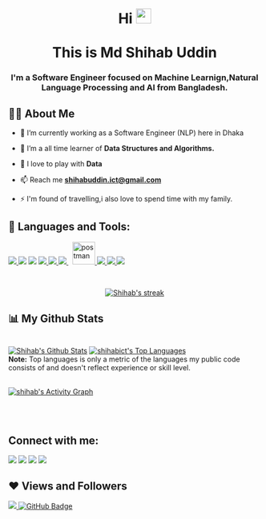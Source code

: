 <!-- <a href="#"><img width="100%" height="auto" src="https://i.imgur.com/iXuL1HG.png" height="175px"/></a> -->

<h1 align="center">Hi <img src="https://raw.githubusercontent.com/MartinHeinz/MartinHeinz/master/wave.gif" width="30px"><br><br>This is Md Shihab Uddin</h1>
<h3 align="center">I'm a Software Engineer focused on Machine Learnign,Natural Language Processing and AI from Bangladesh.</h3>


## 🙋‍♂️ About Me

- 🔭 I’m currently working as a Software Engineer (NLP) here in Dhaka

- 🌱 I’m a all time learner of **Data Structures and Algorithms.**

- 👯 I love to play with **Data**


- 📫 Reach me **shihabuddin.ict@gmail.com**

- ⚡ I'm found of travelling,i also love to spend time with my family.

## 🚀 Languages and Tools:

<p align="left"> 
    <a href="https://www.python.org" target="_blank"> <img src="https://img.icons8.com/color/48/000000/python.png"/> </a>
    <a href="https://www.w3.org/html/" target="_blank"> <img src="https://img.icons8.com/color/48/000000/c-plus-plus-logo.png"/></a> 
    <a href="https://www.w3.org/html/" target="_blank"><img src="https://img.icons8.com/color/48/000000/java-coffee-cup-logo--v1.png"/></a> 
    <a href="https://www.w3schools.com/css/" target="_blank"> <img src="https://img.icons8.com/color/48/000000/linux--v2.png"/> </a> 
    <a href="https://www.w3schools.com/css/" target="_blank"> <img src="https://img.icons8.com/color/48/000000/git.png"/> </a> 
    <a style="padding-right:8px;" href="https://www.mysql.com/" target="_blank"> <img src="https://img.icons8.com/fluent/50/000000/mysql-logo.png"/> </a>
    <a href="https://postman.com" target="_blank"> <img src="https://www.vectorlogo.zone/logos/getpostman/getpostman-icon.svg" alt="postman" width="45" height="45"/> </a> 
    <a href="https://www.w3schools.com/css/" target="_blank"> <img src="https://img.icons8.com/color/48/000000/html-5--v1.png"/> </a>
    <a href="https://www.w3schools.com/css/" target="_blank"> <img src="https://img.icons8.com/color/48/000000/css3.png"/> </a>
    <a href="https://getbootstrap.com" target="_blank"> <img src="https://img.icons8.com/color/48/000000/bootstrap.png"/> </a> 
</p>

<!-- [![React Badge](https://img.shields.io/badge/-React-61DBFB?style=for-the-badge&labelColor=black&logo=react&logoColor=61DBFB)](#)  [![Javascript Badge](https://img.shields.io/badge/-Javascript-F0DB4F?style=for-the-badge&labelColor=black&logo=javascript&logoColor=F0DB4F)](#) [![Typescript Badge](https://img.shields.io/badge/-Typescript-007acc?style=for-the-badge&labelColor=black&logo=typescript&logoColor=007acc)](#) [![Nodejs Badge](https://img.shields.io/badge/-Nodejs-3C873A?style=for-the-badge&labelColor=black&logo=node.js&logoColor=3C873A)](#) [![GraphQL Badge](https://img.shields.io/badge/-GraphQl-e535ab?style=for-the-badge&labelColor=black&logo=node.js&logoColor=e535ab)](#) -->
<br/>

<p align="center">
    <a href="https://github.com/shihabict/github-readme-streak-stats">
        <img title="🔥 Get streak stats for your profile at git.io/streak-stats" alt="Shihab's streak" src="https://github-readme-streak-stats.herokuapp.com/?user=shihabict&theme=black-ice&hide_border=true&stroke=0000&background=060A0CD0"/>
    </a>
</p>

## 📊 My Github Stats

  <br/>
    <a href="https://github.com/Shihabict/github-readme-stats"><img alt="Shihab's Github Stats" src="https://github-readme-stats.vercel.app/api?username=shihabict&show_icons=true&count_private=true&theme=react&hide_border=true&bg_color=0D1117" /></a>
  <a href="https://github.com/shihabict/github-readme-stats"><img alt="shihabict's Top Languages" src="https://github-readme-stats.vercel.app/api/top-langs/?username=shihabict&langs_count=8&count_private=true&layout=compact&theme=react&hide_border=true&bg_color=0D1117" /></a>
  <br/>
  <b>Note:</b> Top languages is only a metric of the languages my public code consists of and doesn't reflect experience or skill level.


<br/>
<br/>

<a href="https://github.com/shihabict/github-readme-activity-graph"><img alt="shihab's Activity Graph" src="https://activity-graph.herokuapp.com/graph?username=shihabict&bg_color=0D1117&color=5BCDEC&line=5BCDEC&point=FFFFFF&hide_border=true" /></a>

<br/>
<br/>

## Connect with me:
<p align="left">

<a href = "https://www.linkedin.com/in/farhanshihab/"><img src="https://img.icons8.com/fluent/48/000000/linkedin.png"/></a>
<a href = "https://twitter.com/im_shihab"><img src="https://img.icons8.com/fluent/48/000000/twitter.png"/></a>
<a href = "https://www.instagram.com/farhan_shihab/?"><img src="https://img.icons8.com/fluent/48/000000/instagram-new.png"/></a>
<a href = "https://www.facebook.com/shihab.uddin17"><img src="https://img.icons8.com/color/48/000000/facebook.png"/></a>

</p>

## ❤ Views and Followers
<a href="https://github.com/Meghna-DAS/github-profile-views-counter">
    <img src="https://komarev.com/ghpvc/?username=shihabict">
</a>
<a href="https://github.com/shihabict?tab=followers"><img src="https://img.shields.io/github/followers/shihabict?label=Followers&style=social" alt="GitHub Badge"></a>
